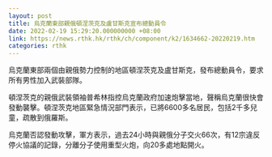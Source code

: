 ```yaml
---
layout: post
title: 烏克蘭東部親俄頓涅茨克及盧甘斯克宣布總動員令
date: 2022-02-19 15:29:20.000000000 +08:00
link: https://news.rthk.hk/rthk/ch/component/k2/1634662-20220219.htm
categories: rthk
---
```


烏克蘭東部兩個由親俄勢力控制的地區頓涅茨克及盧甘斯克，發布總動員令，要求所有男性加入武裝部隊。

頓涅茨克的親俄武裝領袖普希林指控烏克蘭政府加速炮擊當地，聲稱烏克蘭很快會發動襲擊。頓涅茨克地區緊急情況部門表示，已將6600多名居民，包括2千多兒童，疏散到俄羅斯。

烏克蘭否認發動攻擊，軍方表示，過去24小時與親俄分子交火66次，有12宗違反停火協議的記錄，分離分子使用重型火炮，向20多處地點開火。
